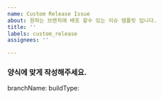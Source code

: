 ```yaml
---
name: Custom Release Issue
about: 원하는 브렌치에 배포 할수 있는 이슈 템플릿 입니다.
title: ''
labels: custom_release
assignees: ''

---
```


### 양식에 맞게 작성해주세요.
branchName:
buildType:
